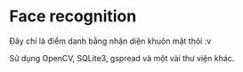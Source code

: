# Face recognition
Đây chỉ là điểm danh bằng nhận diện khuôn mặt thôi :v

Sử dụng OpenCV, SQLite3, gspread và một vài thư viện khác.
